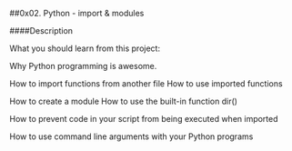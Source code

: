 ##0x02. Python - import & modules

####Description

What you should learn from this project:

Why Python programming is awesome.

How to import functions from another file How to use imported functions

How to create a module How to use the built-in function dir()

How to prevent code in your script from being executed when imported

How to use command line arguments with your Python programs
